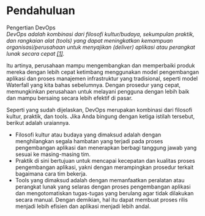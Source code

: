# Pendahuluan

Pengertian DevOps<br>
_DevOps adalah kombinasi dari filosofi kultur/budaya, sekumpulan praktik, dan rangkaian alat (tools) yang dapat meningkatkan kemampuan organisasi/perusahaan untuk menyajikan (deliver) aplikasi atau perangkat lunak secara cepat [[1]](https://explore.skillbuilder.aws/learn/course/2000/play/41907/getting-started-with-devops-on-aws)._

Itu artinya, perusahaan mampu mengembangkan dan memperbaiki produk mereka dengan lebih cepat ketimbang menggunakan model pengembangan aplikasi dan proses manajemen infrastruktur yang tradisional, seperti model Waterfall yang kita bahas sebelumnya. Dengan prosedur yang cepat, memungkinkan perusahaan untuk melayani pengguna dengan lebih baik dan mampu bersaing secara lebih efektif di pasar.<br>

Seperti yang sudah dijelaskan, DevOps merupakan kombinasi dari filosofi kultur, praktik, dan tools. Jika Anda bingung dengan ketiga istilah tersebut, berikut adalah uraiannya.<br>

- Filosofi kultur atau budaya yang dimaksud adalah dengan menghilangkan segala hambatan yang terjadi pada proses pengembangan aplikasi dan menerapkan berbagi tanggung jawab yang sesuai ke masing-masing tim.
- Praktik di sini bertujuan untuk mencapai kecepatan dan kualitas proses pengembangan aplikasi, yakni dengan merampingkan prosedur terkait bagaimana cara tim bekerja.
- Tools yang dimaksud adalah dengan memanfaatkan peralatan atau perangkat lunak yang selaras dengan proses pengembangan aplikasi dan mengotomatiskan tugas-tugas yang berulang agar tidak dilakukan secara manual. Dengan demikian, hal itu dapat membuat proses rilis menjadi lebih efisien dan aplikasi menjadi lebih andal.

